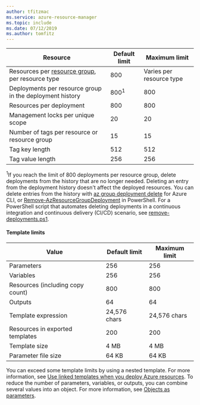 ```yaml
---
author: tfitzmac
ms.service: azure-resource-manager
ms.topic: include
ms.date: 07/12/2019	
ms.author: tomfitz
---
```

| Resource | Default limit | Maximum limit |
| --- | --- | --- |
| Resources per [resource group](../articles/azure-resource-manager/resource-group-overview.md#resource-groups), per resource type |800 |Varies per resource type |
| Deployments per resource group in the deployment history |800<sup>1</sup> |800 |
| Resources per deployment |800 |800 |
| Management locks per unique scope |20 |20 |
| Number of tags per resource or resource group |15 |15 |
| Tag key length |512 |512 |
| Tag value length |256 |256 |

<sup>1</sup>If you reach the limit of 800 deployments per resource group, delete deployments from the history that are no longer needed. Deleting an entry from the deployment history doesn't affect the deployed resources. You can delete entries from the history with [az group deployment delete](/cli/azure/group/deployment) for Azure CLI, or [Remove-AzResourceGroupDeployment](/powershell/module/az.resources/remove-azresourcegroupdeployment) in PowerShell.  For a PowerShell script that automates deleting deployments in a continuous integration and continuous delivery (CI/CD) scenario, see [remove-deployments.ps1](https://gist.github.com/bmoore-msft/ed33fb940dafb09380174b7fca57651f).

#### Template limits

| Value | Default limit | Maximum limit |
| --- | --- | --- |
| Parameters |256 |256 |
| Variables |256 |256 |
| Resources (including copy count) |800 |800 |
| Outputs |64 |64 |
| Template expression |24,576 chars |24,576 chars |
| Resources in exported templates |200 |200 | 
| Template size |4 MB |4 MB |
| Parameter file size |64 KB |64 KB |

You can exceed some template limits by using a nested template. For more information, see [Use linked templates when you deploy Azure resources](../articles/azure-resource-manager/resource-group-linked-templates.md). To reduce the number of parameters, variables, or outputs, you can combine several values into an object. For more information, see [Objects as parameters](../articles/azure-resource-manager/resource-manager-objects-as-parameters.md).
